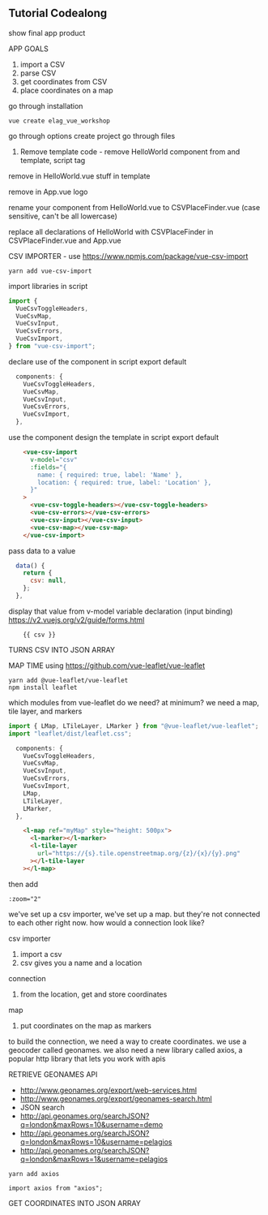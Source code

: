 ## Tutorial Codealong

show final app product

APP GOALS
1. import a CSV
2. parse CSV
3. get coordinates from CSV
4. place coordinates on a map

go through installation 

```
vue create elag_vue_workshop
```

go through options create project
go through files


1. Remove template code - remove HelloWorld component from and template, script tag

remove in HelloWorld.vue
stuff in template

remove in App.vue
logo

rename your component from HelloWorld.vue to CSVPlaceFinder.vue (case sensitive, can't be all lowercase)

replace all declarations of HelloWorld with CSVPlaceFinder in CSVPlaceFinder.vue and App.vue


CSV IMPORTER - use https://www.npmjs.com/package/vue-csv-import

`yarn add vue-csv-import`


import libraries in script

```javascript
import {
  VueCsvToggleHeaders,
  VueCsvMap,
  VueCsvInput,
  VueCsvErrors,
  VueCsvImport,
} from "vue-csv-import";
```

declare use of the component in script export default

```javascript
  components: {
    VueCsvToggleHeaders,
    VueCsvMap,
    VueCsvInput,
    VueCsvErrors,
    VueCsvImport,
  },
```


use the component design the template in script export default
```html
    <vue-csv-import
      v-model="csv"
      :fields="{
        name: { required: true, label: 'Name' },
        location: { required: true, label: 'Location' },
      }"
    >
      <vue-csv-toggle-headers></vue-csv-toggle-headers>
      <vue-csv-errors></vue-csv-errors>
      <vue-csv-input></vue-csv-input>
      <vue-csv-map></vue-csv-map>
    </vue-csv-import>

```

pass data to a value

```javascript
  data() {
    return {
      csv: null,
    };
  },
```

display that value from v-model variable declaration (input binding) https://v2.vuejs.org/v2/guide/forms.html

```
    {{ csv }}
```

TURNS CSV INTO JSON ARRAY 

MAP TIME using https://github.com/vue-leaflet/vue-leaflet

```
yarn add @vue-leaflet/vue-leaflet
npm install leaflet
```

which modules from vue-leaflet do we need? at minimum? we need a map, tile layer, and markers

```javascript
import { LMap, LTileLayer, LMarker } from "@vue-leaflet/vue-leaflet";
import "leaflet/dist/leaflet.css";
```

```javascript
  components: {
    VueCsvToggleHeaders,
    VueCsvMap,
    VueCsvInput,
    VueCsvErrors,
    VueCsvImport,
    LMap,
    LTileLayer,
    LMarker,
  },
```


```html
    <l-map ref="myMap" style="height: 500px">
      <l-marker></l-marker>
      <l-tile-layer
        url="https://{s}.tile.openstreetmap.org/{z}/{x}/{y}.png"
      ></l-tile-layer
    ></l-map>
```

then add

```
:zoom="2"
```

we've set up a csv importer, we've set up a map. but they're not connected to each other right now. how would a connection look like?

csv importer
1. import a csv
1. csv gives you a name and a location

connection
1. from the location, get and store coordinates

map
1. put coordinates on the map as markers

to build the connection, we need a way to create coordinates. we use a geocoder called geonames. we also need a new library called axios, a popular http library that lets you work with apis

RETRIEVE GEONAMES API

- http://www.geonames.org/export/web-services.html
- http://www.geonames.org/export/geonames-search.html
- JSON search
- http://api.geonames.org/searchJSON?q=london&maxRows=10&username=demo
- http://api.geonames.org/searchJSON?q=london&maxRows=10&username=pelagios
- http://api.geonames.org/searchJSON?q=london&maxRows=1&username=pelagios



`yarn add axios`

`import axios from "axios";`


GET COORDINATES INTO JSON ARRAY

